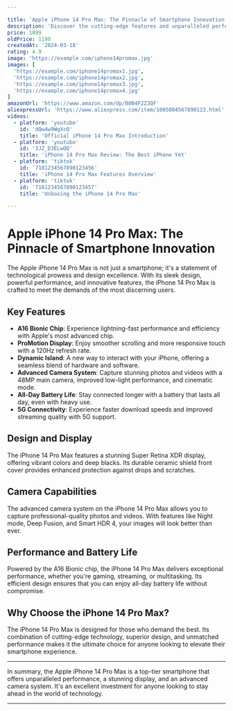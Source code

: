 ```yaml
---

title: 'Apple iPhone 14 Pro Max: The Pinnacle of Smartphone Innovation'  
description: 'Discover the cutting-edge features and unparalleled performance of the Apple iPhone 14 Pro Max, designed to elevate your smartphone experience.'  
price: 1099  
oldPrice: 1199  
createdAt: '2024-03-18'  
rating: 4.9  
image: 'https://example.com/iphone14promax.jpg'  
images: [  
  'https://example.com/iphone14promax1.jpg',  
  'https://example.com/iphone14promax2.jpg',  
  'https://example.com/iphone14promax3.jpg',  
  'https://example.com/iphone14promax4.jpg'  
]  
amazonUrl: 'https://www.amazon.com/dp/B0B4F2Z3QF'  
aliexpressUrl: 'https://www.aliexpress.com/item/1005004567890123.html'  
videos:  
  - platform: 'youtube'  
    id: 'dQw4w9WgXcQ'  
    title: 'Official iPhone 14 Pro Max Introduction'  
  - platform: 'youtube'  
    id: '3JZ_D3ELwOQ'  
    title: 'iPhone 14 Pro Max Review: The Best iPhone Yet'  
  - platform: 'tiktok'  
    id: '7181234567890123456'  
    title: 'iPhone 14 Pro Max Features Overview'  
  - platform: 'tiktok'  
    id: '7181234567890123457'  
    title: 'Unboxing the iPhone 14 Pro Max'  

---
```


# Apple iPhone 14 Pro Max: The Pinnacle of Smartphone Innovation

The Apple iPhone 14 Pro Max is not just a smartphone; it's a statement of technological prowess and design excellence. With its sleek design, powerful performance, and innovative features, the iPhone 14 Pro Max is crafted to meet the demands of the most discerning users.

## Key Features

- **A16 Bionic Chip**: Experience lightning-fast performance and efficiency with Apple's most advanced chip.
- **ProMotion Display**: Enjoy smoother scrolling and more responsive touch with a 120Hz refresh rate.
- **Dynamic Island**: A new way to interact with your iPhone, offering a seamless blend of hardware and software.
- **Advanced Camera System**: Capture stunning photos and videos with a 48MP main camera, improved low-light performance, and cinematic mode.
- **All-Day Battery Life**: Stay connected longer with a battery that lasts all day, even with heavy use.
- **5G Connectivity**: Experience faster download speeds and improved streaming quality with 5G support.

## Design and Display

The iPhone 14 Pro Max features a stunning Super Retina XDR display, offering vibrant colors and deep blacks. Its durable ceramic shield front cover provides enhanced protection against drops and scratches.

## Camera Capabilities

The advanced camera system on the iPhone 14 Pro Max allows you to capture professional-quality photos and videos. With features like Night mode, Deep Fusion, and Smart HDR 4, your images will look better than ever.

## Performance and Battery Life

Powered by the A16 Bionic chip, the iPhone 14 Pro Max delivers exceptional performance, whether you're gaming, streaming, or multitasking. Its efficient design ensures that you can enjoy all-day battery life without compromise.

## Why Choose the iPhone 14 Pro Max?

The iPhone 14 Pro Max is designed for those who demand the best. Its combination of cutting-edge technology, superior design, and unmatched performance makes it the ultimate choice for anyone looking to elevate their smartphone experience.

---

In summary, the Apple iPhone 14 Pro Max is a top-tier smartphone that offers unparalleled performance, a stunning display, and an advanced camera system. It's an excellent investment for anyone looking to stay ahead in the world of technology.

---
